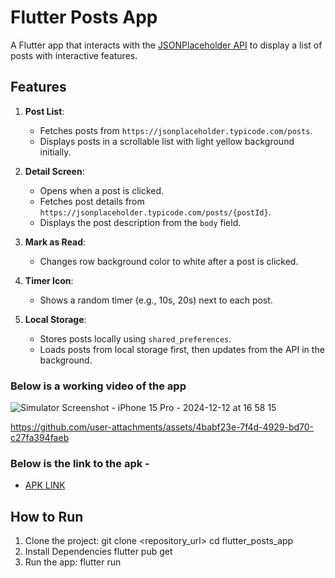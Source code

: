 # Flutter Posts App

A Flutter app that interacts with the [JSONPlaceholder API](https://jsonplaceholder.typicode.com/posts) to display a list of posts with interactive features.

## Features

1. **Post List**:
   - Fetches posts from `https://jsonplaceholder.typicode.com/posts`.
   - Displays posts in a scrollable list with light yellow background initially.

2. **Detail Screen**:
   - Opens when a post is clicked.
   - Fetches post details from `https://jsonplaceholder.typicode.com/posts/{postId}`.
   - Displays the post description from the `body` field.

3. **Mark as Read**:
   - Changes row background color to white after a post is clicked.

4. **Timer Icon**:
   - Shows a random timer (e.g., 10s, 20s) next to each post.

5. **Local Storage**:
   - Stores posts locally using `shared_preferences`.
   - Loads posts from local storage first, then updates from the API in the background.

### Below is a working video of the app
![Simulator Screenshot - iPhone 15 Pro - 2024-12-12 at 16 58 15](https://github.com/user-attachments/assets/27071b96-b8d5-482b-9f1c-47a905d54add)


https://github.com/user-attachments/assets/4babf23e-7f4d-4929-bd70-c27fa394faeb



### Below is the link to the apk - 
 - [APK LINK](https://drive.google.com/file/d/1kvXJWOskuUlR0vy9skIcEeCUcxHTtnT2/view?usp=sharing)

## How to Run

1. Clone the project:
   git clone <repository_url>
   cd flutter_posts_app
2. Install Dependencies
   flutter pub get
3. Run the app: flutter run

